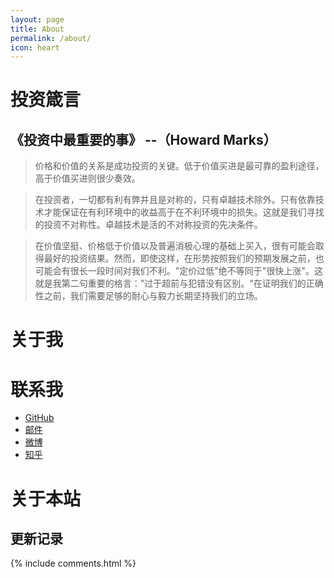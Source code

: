 ```yaml
---
layout: page
title: About
permalink: /about/
icon: heart
---
```


# 投资箴言

## 《投资中最重要的事》 --（Howard Marks）

> 价格和价值的关系是成功投资的关键。低于价值买进是最可靠的盈利途径，高于价值买进则很少奏效。

> 在投资者，一切都有利有弊并且是对称的，只有卓越技术除外。只有依靠技术才能保证在有利环境中的收益高于在不利环境中的损失。这就是我们寻找的投资不对称性。卓越技术是活的不对称投资的先决条件。

> 在价值坚挺、价格低于价值以及普遍消极心理的基础上买入，很有可能会取得最好的投资结果。然而，即使这样，在形势按照我们的预期发展之前，也可能会有很长一段时间对我们不利。"定价过低"绝不等同于"很快上涨"。这就是我第二句重要的格言："过于超前与犯错没有区别。"在证明我们的正确性之前，我们需要足够的耐心与毅力长期坚持我们的立场。

# 关于我

# 联系我

- [GitHub](https://github.com/ericluo)
- [邮件](luo.wenbo@qq.com)
- [微博](http://weibo.com/3115521wh)
- [知乎](https://www.zhihu.com/people/ericluo)

# 关于本站

## 更新记录

{% include comments.html %}
